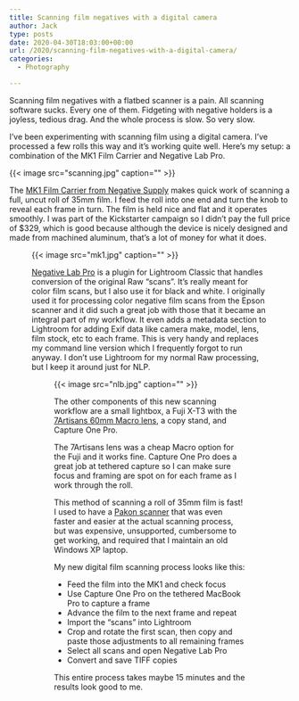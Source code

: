 ```yaml
---
title: Scanning film negatives with a digital camera
author: Jack
type: posts
date: 2020-04-30T18:03:00+00:00
url: /2020/scanning-film-negatives-with-a-digital-camera/
categories:
  - Photography

---
```

Scanning film negatives with a flatbed scanner is a pain. All scanning software sucks. Every one of them. Fidgeting with negative holders is a joyless, tedious drag. And the whole process is slow. So very slow.

I’ve been experimenting with scanning film using a digital camera. I’ve processed a few rolls this way and it’s working quite well. Here’s my setup: a combination of the MK1 Film Carrier and Negative Lab Pro.

{{< image src="scanning.jpg" caption="" >}}


The [MK1 Film Carrier from Negative Supply][1] makes quick work of scanning a full, uncut roll of 35mm film. I feed the roll into one end and turn the knob to reveal each frame in turn. The film is held nice and flat and it operates smoothly. I was part of the Kickstarter campaign so I didn’t pay the full price of $329, which is good because although the device is nicely designed and made from machined aluminum, that’s a lot of money for what it does.<figure class="wp-block-image size-large">

{{< image src="mk1.jpg" caption="" >}}

[Negative Lab Pro][2] is a plugin for Lightroom Classic that handles conversion of the original Raw “scans”. It’s really meant for color film scans, but I also use it for black and white. I originally used it for processing color negative film scans from the Epson scanner and it did such a great job with those that it became an integral part of my workflow. It even adds a metadata section to Lightroom for adding Exif data like camera make, model, lens, film stock, etc to each frame. This is very handy and replaces my command line version which I frequently forgot to run anyway. I don’t use Lightroom for my normal Raw processing, but I keep it around just for NLP.<figure class="wp-block-image size-large">

{{< image src="nlb.jpg" caption="" >}}

The other components of this new scanning workflow are a small lightbox, a Fuji X-T3 with the [7Artisans 60mm Macro lens][3], a copy stand, and Capture One Pro.

The 7Artisans lens was a cheap Macro option for the Fuji and it works fine. Capture One Pro does a great job at tethered capture so I can make sure focus and framing are spot on for each frame as I work through the roll.

This method of scanning a roll of 35mm film is fast! I used to have a [Pakon scanner][4] that was even faster and easier at the actual scanning process, but was expensive, unsupported, cumbersome to get working, and required that I maintain an old Windows XP laptop.

My new digital film scanning process looks like this:

- Feed the film into the MK1 and check focus
- Use Capture One Pro on the tethered MacBook Pro to capture a frame
- Advance the film to the next frame and repeat
- Import the “scans” into Lightroom
- Crop and rotate the first scan, then copy and paste those adjustments to all remaining frames
- Select all scans and open Negative Lab Pro
- Convert and save TIFF copies


This entire process takes maybe 15 minutes and the results look good to me.

 [1]: https://www.negative.supply/35mm
 [2]: https://www.negativelabpro.com
 [3]: https://www.bhphotovideo.com/c/product/1485799-REG/7artisans_photoelectric_a112_x_60mm_f_2_8_fuji.html
 [4]: https://www.baty.net/2015/the-kodak-pakon-f-135-plus-scanner-2/
